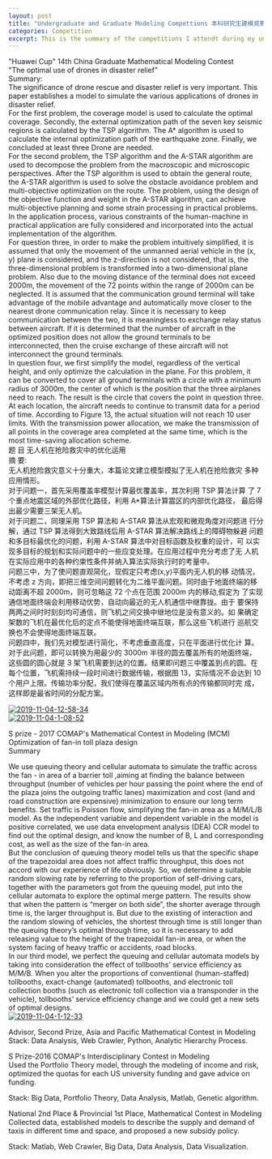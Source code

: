```yaml
---
layout: post
title: "Undergraduate and Graduate Modeling Compettions 本科研究生建模竞赛"
categories: Competition
excerpt: This is the summary of the competitions I attendt during my undergraduate and graduate degree.
---
```

"Huawei Cup" 14th China Graduate Mathematical Modeling Contest
<br>
"The optimal use of drones in disaster relief"<br>
Summary:<br>
The significance of drone rescue and disaster relief is very important. This paper establishes a model to simulate the various applications of drones in disaster relief.<br>
For the first problem, the coverage model is used to calculate the optimal coverage. Secondly, the external optimization path of the seven key seismic regions is calculated by the TSP algorithm. The A* algorithm is used to calculate the internal optimization path of the earthquake zone. Finally, we concluded at least three Drone are needed. <br>
For the second problem, the TSP algorithm and the A-STAR algorithm are used to decompose the problem from the macroscopic and microscopic perspectives. After the TSP algorithm is used to obtain the general route, the A-STAR algorithm is used to solve the obstacle avoidance problem and multi-objective optimization on the route. The problem, using the design of the objective function and weight in the A-STAR algorithm, can achieve multi-objective planning and some strain processing in practical problems. In the application process, various constraints of the human-machine in practical application are fully considered and incorporated into the actual implementation of the algorithm. <br>
For question three, in order to make the problem intuitively simplified, it is assumed that only the movement of the unmanned aerial vehicle in the (x, y) plane is considered, and the z-direction is not considered, that is, the three-dimensional problem is transformed into a two-dimensional plane problem. Also due to the moving distance of the terminal does not exceed 2000m, the movement of the 72 points within the range of 2000m can be neglected. It is assumed that the communication ground terminal will take advantage of the mobile advantage and automatically move closer to the nearest drone communication relay. Since it is necessary to keep communication between the two, it is meaningless to exchange relay status between aircraft. If it is determined that the number of aircraft in the optimized position does not allow the ground terminals to be interconnected, then the cruise exchange of these aircraft will not interconnect the ground terminals.<br>
In question four, we first simplify the model, regardless of the vertical height, and only optimize the calculation in the plane. For this problem, it can be converted to cover all ground terminals with a circle with a minimum radius of 3000m, the center of which is the position that the three airplanes need to reach. The result is the circle that covers the point in question three. At each location, the aircraft needs to continue to transmit data for a period of time. According to Figure 13, the actual situation will not reach 10 user limits. With the transmission power allocation, we make the transmission of all points in the coverage area completed at the same time, which is the most time-saving allocation scheme.<br>
题 目 无人机在抢险救灾中的优化运用<br>
摘 要:<br>
无人机抢险救灾意义十分重大，本篇论文建立模型模拟了无人机在抢险救灾 多种应用情形。<br>
对于问题一，首先采用覆盖率模型计算最优覆盖率，其次利用 TSP 算法计算 了 7 个重点地震区域的外部优化路径，利用 A*算法计算震区的内部优化路径， 最后得出最少需要三架无人机。<br>
对于问题二，同理采用 TSP 算法和 A-STAR 算法从宏观和微观角度对问题进 行分解，通过 TSP 算法得到大致路线后用 A-STAR 算法解决路线上的障碍物躲避 问题和多目标最优化的问题，利用 A-STAR 算法中对目标函数及权重的设计，可 以实现多目标的规划和实际问题中的一些应变处理。在应用过程中充分考虑了无 人机在实际应用中的各种约束性条件并纳入算法实际执行时的考量中。 <br>
问题三中，为了使问题直观简化，现假定只考虑(x,y)平面内无人机的移 动情况，不考虑 z 方向，即把三维空间问题转化为二维平面问题。同时由于地面终端的移动距离不超 2000m，则可忽略这 72 个点在范围 2000m 内的移动,假定为 了实现通信地面终端会利用移动优势，自动向最近的无人机通信中继靠拢。由于 要保持两两之间时时刻刻均可通信，则飞机之间交换中继地位是没有意义的。如 果确定架数的飞机在最优化后的定点不能使得地面终端互联，那么这些飞机进行 巡航交换也不会使得地面终端互联。<br>
问题四中，我们先对模型进行简化，不考虑垂直高度，只在平面进行优化计 算。对于此问题，即可以转换为用最少的 3000m 半径的圆去覆盖所有的地面终端， 这些圆的圆心就是 3 架飞机需要到达的位置。结果即问题三中覆盖到点的圆。在每个位置，飞机需持续一段时间进行数据传输，根据图 13，实际情况不会达到 10 个用户上限。传输功率分配，我们使得在覆盖区域内所有点的传输都同时完 成，这样即是最省时间的分配方案。<br>

<a href="https://ibb.co/CJPnW7r"><img src="https://i.ibb.co/RhjC705/2019-11-04-12-58-34.png" alt="2019-11-04-12-58-34" border="0"></a>
<br>
<a href="https://ibb.co/0Z707tX"><img src="https://i.ibb.co/d6TNTgc/2019-11-04-1-08-52.png" alt="2019-11-04-1-08-52" border="0"></a>
<br>

S prize - 2017 COMAP's Mathematical Contest in Modeling (MCM)<br>
Optimization of fan-in toll plaza design<br>
Summary<br>

We use queuing theory and cellular automata to simulate the traffic across the fan - in area of a barrier toll ,aiming at finding the balance between throughput (number of vehicles per hour passing the point where the end of the plaza joins the outgoing traffic lanes) maximization and cost (land and road construction are expensive) minimization to ensure our long term benefits. Set traffic is Poisson flow, simplifying the fan-in area as a M/M/L/B model. As the independent variable and dependent variable in the model is positive correlated, we use data envelopment analysis (DEA) CCR model to find out the optimal design, and know the number of B, L and corresponding cost, as well as the size of the fan-in area.<br>
But the conclusion of queuing theory model tells us that the specific shape of the trapezoidal area does not affect traffic throughput, this does not accord with our experience of life obviously. So, we determine a suitable random slowing rate by referring to the proportion of self-driving cars, together with the parameters got from the queuing model, put into the cellular automata to explore the optimal merge pattern. The results show that when the pattern is “merger on both side”, the shorter average through time is, the larger throughput is. But due to the existing of interaction and the random slowing of vehicles, the shortest through time is still longer than the queuing theory’s optimal through time, so it is necessary to add releasing value to the height of the trapezoidal fan-in area, or when the system facing of heavy traffic or accidents, road blocks.<br>
In our third model, we perfect the queuing and cellular automata models by taking into consideration the effect of tollbooths’ service efficiency as M/M/B. When you alter the proportions of conventional (human-staffed) tollbooths, exact-change (automated) tollbooths, and electronic toll collection booths (such as electronic toll collection via a transponder in the vehicle), tollbooths’ service efficiency change and we could get a new sets of optimal designs.<br>
<a href="https://ibb.co/4VNn4yB"><img src="https://i.ibb.co/gRgLt1s/2019-11-04-1-12-33.png" alt="2019-11-04-1-12-33" border="0"></a>
<br>

Advisor, Second Prize, Asia and Pacific Mathematical Contest in Modeling<br>
Stack: Data Analysis, Web Crawler, Python, Analytic Hierarchy Process.<br>

S Prize-2016 COMAP's Interdisciplinary Contest in Modeling<br>
Used the Portfolio Theory model, through the modeling of income and risk, optimized the quotas for each US university funding and gave advice on funding.<br>

Stack: Big Data, Portfolio Theory, Data Analysis, Matlab, Genetic algorithm.<br>

National 2nd Place & Provincial 1st Place, Mathematical Contest in Modeling<br>
Collected data, established models to describe the supply and demand of taxis in different time and space, and proposed a new subsidy policy.<br>

Stack: Matlab, Web Crawler, Big Data, Data Analysis, Data Visualization.<br>
